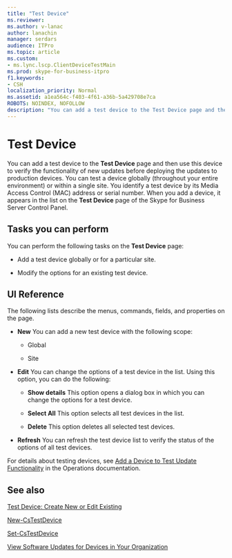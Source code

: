 ```yaml
---
title: "Test Device"
ms.reviewer: 
ms.author: v-lanac
author: lanachin
manager: serdars
audience: ITPro
ms.topic: article
ms.custom:
- ms.lync.lscp.ClientDeviceTestMain
ms.prod: skype-for-business-itpro
f1.keywords:
- CSH
localization_priority: Normal
ms.assetid: a1ea564c-f403-4f61-a36b-5a429708e7ca
ROBOTS: NOINDEX, NOFOLLOW
description: "You can add a test device to the Test Device page and then use this device to verify the functionality of new updates before deploying the updates to production devices. You can test a device globally (throughout your entire environment) or within a single site. You identify a test device by its Media Access Control (MAC) address or serial number. When you add a device, it appears in the list on the Test Device page of the Skype for Business Server Control Panel."
---
```


# Test Device

You can add a test device to the **Test Device** page and then use this device to verify the functionality of new updates before deploying the updates to production devices. You can test a device globally (throughout your entire environment) or within a single site. You identify a test device by its Media Access Control (MAC) address or serial number. When you add a device, it appears in the list on the **Test Device** page of the Skype for Business Server Control Panel.

## Tasks you can perform

You can perform the following tasks on the **Test Device** page:

- Add a test device globally or for a particular site.

- Modify the options for an existing test device.

## UI Reference

The following lists describe the menus, commands, fields, and properties on the page.

- **New** You can add a new test device with the following scope:

  - Global

  - Site

- **Edit** You can change the options of a test device in the list. Using this option, you can do the following:

  - **Show details** This option opens a dialog box in which you can change the options for a test device.

  - **Select All** This option selects all test devices in the list.

  - **Delete** This option deletes all selected test devices.

- **Refresh** You can refresh the test device list to verify the status of the options of all test devices.

For details about testing devices, see [Add a Device to Test Update Functionality](https://technet.microsoft.com/library/ce509fd1-17b3-4b78-b269-fe5d06fe2e1d.aspx) in the Operations documentation.
## See also

[Test Device: Create New or Edit Existing](ms.lync.lscp.ClientDeviceTestEdit.md)

[New-CsTestDevice](https://docs.microsoft.com/powershell/module/skype/new-cstestdevice?view=skype-ps)

[Set-CsTestDevice](https://docs.microsoft.com/powershell/module/skype/set-cstestdevice?view=skype-ps)

[View Software Updates for Devices in Your Organization](https://technet.microsoft.com/library/d2cca12b-ed43-4e1f-90ab-d14bca8b482c.aspx)
